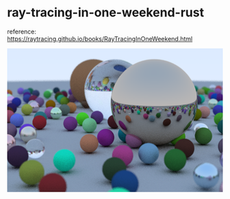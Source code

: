 # ray-tracing-in-one-weekend-rust

reference: https://raytracing.github.io/books/RayTracingInOneWeekend.html

![sample.png](sample.png)
